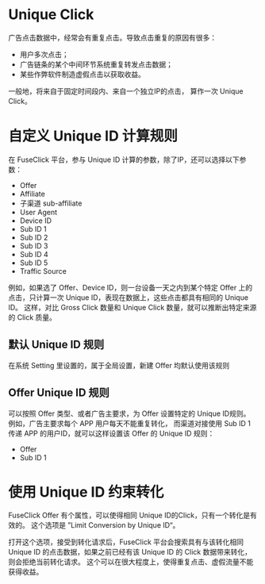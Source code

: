 # Unique Click

广告点击数据中，经常会有重复点击。导致点击重复的原因有很多：
* 用户多次点击；
* 广告链条的某个中间环节系统重复转发点击数据；
* 某些作弊软件制造虚假点击以获取收益。


一般地，将来自于固定时间段内、来自一个独立IP的点击， 算作一次 Unique Click。

# 自定义 Unique ID 计算规则
在 FuseClick 平台，参与 Unique ID 计算的参数，除了IP，还可以选择以下参数：
* Offer
* Affiliate
* 子渠道 sub-affiliate
* User Agent
* Device ID
* Sub ID 1
* Sub ID 2
* Sub ID 3
* Sub ID 4
* Sub ID 5
* Traffic Source

例如，如果选了 Offer、Device ID，则一台设备一天之内到某个特定 Offer 上的点击，只计算一次 Unique ID，表现在数据上，这些点击都具有相同的 Unique ID。
这样，对比 Gross Click 数量和 Unique Click 数量，就可以推断出特定来源的 Click 质量。

## 默认 Unique ID 规则
在系统 Setting 里设置的，属于全局设置，新建 Offer 均默认使用该规则

## Offer Unique ID 规则
可以按照 Offer 类型、或者广告主要求，为 Offer 设置特定的 Unique ID规则。
例如，广告主要求每个 APP 用户每天不能重复转化， 而渠道对接使用 Sub ID 1 传递 APP 的用户ID，就可以这样设置该 Offer 的 Unique ID 规则：
* Offer
* Sub ID 1

# 使用 Unique ID 约束转化
FuseClick Offer 有个属性，可以使得相同 Unique ID的Click，只有一个转化是有效的。
这个选项是 ”Limit Conversion by Unique ID“。

打开这个选项，接受到转化请求后，FuseClick 平台会搜索具有与该转化相同 Unique ID 的点击数据，如果之前已经有该 Unique ID 的 Click 数据带来转化，则会拒绝当前转化请求。
这个可以在很大程度上，使得重复点击、虚假流量不能获得收益。
